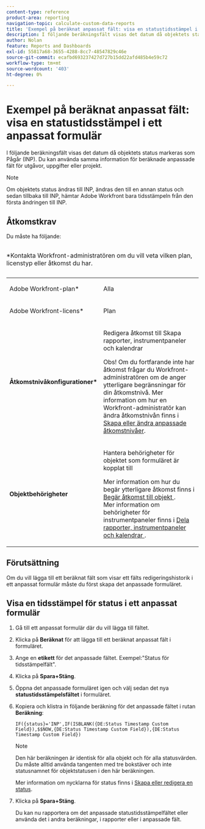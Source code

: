 ```yaml
---
content-type: reference
product-area: reporting
navigation-topic: calculate-custom-data-reports
title: 'Exempel på beräknat anpassat fält: visa en statustidsstämpel i ett anpassat formulär'
description: I följande beräkningsfält visas det datum då objektets status markeras som Pågår (INP). Du kan använda samma information för beräknade anpassade fält för utgåvor, uppgifter eller projekt.
author: Nolan
feature: Reports and Dashboards
exl-id: 55817a68-3655-4288-8cc7-48547829c46e
source-git-commit: ecafbd693237427d727b15dd22afd485b4e59c72
workflow-type: tm+mt
source-wordcount: '403'
ht-degree: 0%

---
```


# Exempel på beräknat anpassat fält: visa en statustidsstämpel i ett anpassat formulär

I följande beräkningsfält visas det datum då objektets status markeras som Pågår (INP). Du kan använda samma information för beräknade anpassade fält för utgåvor, uppgifter eller projekt.

>[!NOTE]
>
>Om objektets status ändras till INP, ändras den till en annan status och sedan tillbaka till INP, hämtar Adobe Workfront bara tidsstämpeln från den första ändringen till INP.

## Åtkomstkrav

Du måste ha följande:

<table style="table-layout:auto"> 
 <caption style="text-align: left;"> 
  <p>*Kontakta Workfront-administratören om du vill veta vilken plan, licenstyp eller åtkomst du har.</p> 
 </caption> 
 <col> 
 </col> 
 <col> 
 </col> 
 <tbody> 
  <tr> 
   <td> <p>Adobe Workfront-plan*</p> </td> 
   <td>Alla</td> 
  </tr> 
  <tr> 
   <td> <p>Adobe Workfront-licens*</p> </td> 
   <td> <p>Plan </p> </td> 
  </tr> 
  <tr> 
   <td><strong>Åtkomstnivåkonfigurationer*</strong> </td> 
   <td> <p>Redigera åtkomst till Skapa rapporter, instrumentpaneler och kalendrar</p> <p>Obs! Om du fortfarande inte har åtkomst frågar du Workfront-administratören om de anger ytterligare begränsningar för din åtkomstnivå. Mer information om hur en Workfront-administratör kan ändra åtkomstnivån finns i <a href="../../../administration-and-setup/add-users/configure-and-grant-access/create-modify-access-levels.md" class="MCXref xref">Skapa eller ändra anpassade åtkomstnivåer</a>.</p> </td> 
  </tr> 
  <tr> 
   <td> <p><strong>Objektbehörigheter</strong> </p> </td> 
   <td> <p>Hantera behörigheter för objektet som formuläret är kopplat till</p> <p>Mer information om hur du begär ytterligare åtkomst finns i <a href="../../../workfront-basics/grant-and-request-access-to-objects/request-access.md" class="MCXref xref">Begär åtkomst till objekt </a>.<br>Mer information om behörigheter för instrumentpaneler finns i <a href="../../../workfront-basics/grant-and-request-access-to-objects/permissions-reports-dashboards-calendars.md" class="MCXref xref">Dela rapporter, instrumentpaneler och kalendrar </a>.</p> </td> 
  </tr> 
 </tbody> 
</table>

## Förutsättning

Om du vill lägga till ett beräknat fält som visar ett fälts redigeringshistorik i ett anpassat formulär måste du först skapa det anpassade formuläret.

## Visa en tidsstämpel för status i ett anpassat formulär

1. Gå till ett anpassat formulär där du vill lägga till fältet.
1. Klicka på **Beräknat** för att lägga till ett beräknat anpassat fält i formuläret.
1. Ange en **etikett** för det anpassade fältet. Exempel:&quot;Status för tidsstämpelfält&quot;.
1. Klicka på **Spara+Stäng**.
1. Öppna det anpassade formuläret igen och välj sedan det nya **statustidsstämpelsfältet** i formuläret.
1. Kopiera och klistra in följande beräkning för det anpassade fältet i rutan **Beräkning**:

   ```
   IF({status}='INP',IF(ISBLANK({DE:Status Timestamp Custom Field}),$$NOW,{DE:Status Timestamp Custom Field}),{DE:Status Timestamp Custom Field})  
   ```

   >[!NOTE]
   >
   >Den här beräkningen är identisk för alla objekt och för alla statusvärden. Du måste alltid använda tangenten med tre bokstäver och inte statusnamnet för objektstatusen i den här beräkningen.
   >
   >Mer information om nycklarna för status finns i [Skapa eller redigera en status](../../../administration-and-setup/customize-workfront/creating-custom-status-and-priority-labels/create-or-edit-a-status.md).

1. Klicka på **Spara+Stäng**.

   Du kan nu rapportera om det anpassade statustidsstämpelfältet eller använda det i andra beräkningar, i rapporter eller i anpassade fält.
